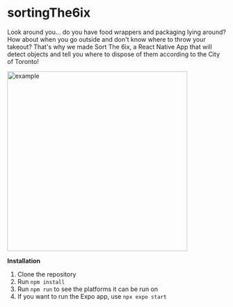 # sortingThe6ix
Look around you... do you have food wrappers and packaging lying around?
How about when you go outside and don't know where to throw your takeout?
That's why we made Sort The 6ix, a React Native App that will detect objects and tell you where to dispose of them according to the City of Toronto!

<img width="414" alt="example" src="https://github.com/nohyp3/sortingThe6ix/assets/84885039/c9f17fe8-c37c-40eb-8207-9d6a12fe4a35">

**Installation**
1. Clone the repository
2. Run ```npm install```
3. Run ```npm run``` to see the platforms it can be run on
4. If you want to run the Expo app, use ```npx expo start```
